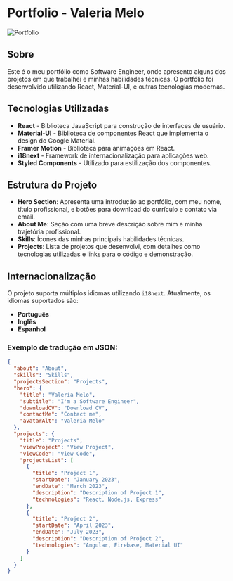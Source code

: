 

# Portfolio - Valeria Melo

![Portfolio](path_to_your_image_or_logo.png)

## Sobre

Este é o meu portfólio como Software Engineer, onde apresento alguns dos projetos em que trabalhei e minhas habilidades técnicas. O portfólio foi desenvolvido utilizando React, Material-UI, e outras tecnologias modernas.

## Tecnologias Utilizadas

- **React** - Biblioteca JavaScript para construção de interfaces de usuário.
- **Material-UI** - Biblioteca de componentes React que implementa o design do Google Material.
- **Framer Motion** - Biblioteca para animações em React.
- **i18next** - Framework de internacionalização para aplicações web.
- **Styled Components** - Utilizado para estilização dos componentes.

## Estrutura do Projeto

- **Hero Section**: Apresenta uma introdução ao portfólio, com meu nome, título profissional, e botões para download do currículo e contato via email.
- **About Me**: Seção com uma breve descrição sobre mim e minha trajetória profissional.
- **Skills**: Ícones das minhas principais habilidades técnicas.
- **Projects**: Lista de projetos que desenvolvi, com detalhes como tecnologias utilizadas e links para o código e demonstração.

## Internacionalização

O projeto suporta múltiplos idiomas utilizando `i18next`. Atualmente, os idiomas suportados são:

- **Português**
- **Inglês**
- **Espanhol**

### Exemplo de tradução em JSON:

```json
{
  "about": "About",
  "skills": "Skills",
  "projectsSection": "Projects",
  "hero": {
    "title": "Valeria Melo",
    "subtitle": "I'm a Software Engineer",
    "downloadCV": "Download CV",
    "contactMe": "Contact me",
    "avatarAlt": "Valeria Melo"
  },
  "projects": {
    "title": "Projects",
    "viewProject": "View Project",
    "viewCode": "View Code",
    "projectsList": [
      {
        "title": "Project 1",
        "startDate": "January 2023",
        "endDate": "March 2023",
        "description": "Description of Project 1",
        "technologies": "React, Node.js, Express"
      },
      {
        "title": "Project 2",
        "startDate": "April 2023",
        "endDate": "July 2023",
        "description": "Description of Project 2",
        "technologies": "Angular, Firebase, Material UI"
      }
    ]
  }
}









